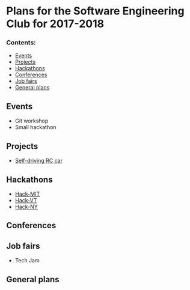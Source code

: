 # Plans for the Software Engineering Club for 2017-2018
### Contents:
* [Events](https://github.com/PlattsSEC/club-plans-2017-2018/blob/master/README.md#events)
* [Projects](https://github.com/PlattsSEC/club-plans-2017-2018/blob/master/README.md#projects)
* [Hackathons](https://github.com/PlattsSEC/club-plans-2017-2018/tree/master#hackathons)
* [Conferences](https://github.com/PlattsSEC/club-plans-2017-2018/tree/master#conferences)
* [Job fairs](https://github.com/PlattsSEC/club-plans-2017-2018/tree/master#job-fairs)
* [General plans](https://github.com/PlattsSEC/club-plans-2017-2018/tree/master#general-plans)

## Events
* Git workshop
* Small hackathon

## Projects
* [Self-driving RC car](https://github.com/PlattsSEC/rpi_self_driving_RC_car)

## Hackathons
* [Hack-MIT](https://hackmit.org/)
* [Hack-VT](http://www.hackvt.org/)
* [Hack-NY](http://hackny.org/hackathon/)

## Conferences

## Job fairs
* Tech Jam

## General plans
